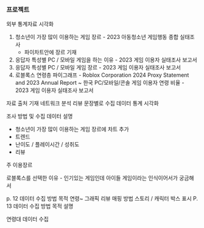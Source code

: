 ### 프로젝트


외부 통계자료 시각화
1. 청소년이 가장 많이 이용하는 게임 장르 - 2023 아동청소년 게임행동 종합 실태조사
	- 파이차트안에 장르 기재
2. 응답자 특성별 PC / 모바일 게임을 하는 이유 - 2023 게임 이용자 실태조사 보고서
3. 응답자 특성별 PC / 모바일 게임 장르 - 2023 게임 이용자 실태조사 보고서
4. 로블록스 연령층 파이그래프 - Roblox Corporation 2024 Proxy Statement and 2023 Annual Report ~ 한국 PC/모바일/콘솔 게임 이용자 연령 비율 - 2023 게임 이용자 실태조사 보고서

자료 출처 기재
네트워크 분석 리뷰 문장별로
수집 데이터 통계 시각화

조사 방법 및 수집 데이터 설명
- 청소년이 가장 많이 이용하는 게임 장르에 차트 추가
- 트렌드
- 난이도 / 플레이시간 / 성취도
- 리뷰

주 이용장르


로블록스를 선택한 이유 - 인기있는 게임인데 아이들 게임이라는 인식이어서가 궁금해서


p. 12
데이터 수집 방법
목적
연령~ 그래픽 리뷰 매핑 방법
스토리 / 캐릭터 박스 표시
P. 13
데이터 수집 방법
목적
설명

연령대 데이터 수집

